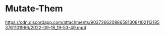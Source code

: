 # Mutate-Them
https://cdn.discordapp.com/attachments/903726620886581308/1021131853761101966/2022-09-18_19-53-49.mp4